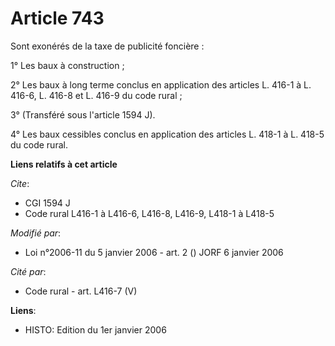 # Article 743

Sont exonérés de la taxe de publicité foncière :

1° Les baux à construction ;

2° Les baux à long terme conclus en application des articles L. 416-1 à L. 416-6, L. 416-8 et L. 416-9 du code rural ;

3° (Transféré sous l'article 1594 J).

4° Les baux cessibles conclus en application des articles L. 418-1 à L. 418-5 du code rural.

**Liens relatifs à cet article**

_Cite_:

  - CGI 1594 J
  - Code rural L416-1 à L416-6, L416-8, L416-9, L418-1 à L418-5

_Modifié par_:

  - Loi n°2006-11 du 5 janvier 2006 - art. 2 () JORF 6 janvier 2006

_Cité par_:

  - Code rural - art. L416-7 (V)

**Liens**:

  - HISTO: Edition du 1er janvier 2006
